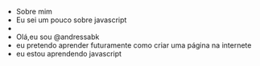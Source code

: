- Sobre mim
- Eu sei um pouco sobre javascript
- 
- Olá,eu sou @andressabk
- eu pretendo aprender futuramente como criar uma página na internete
- eu estou aprendendo javascript

<!---
andressabk/andressabk is a ✨ special ✨ repository because its `README.md` (this file) appears on your GitHub profile.
You can click the Preview link to take a look at your changes.
--->
